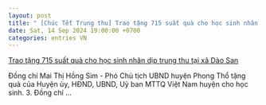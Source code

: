 ```yaml
---
layout: post
title: " [Chúc Tết Trung thu] Trao tặng 715 suất quà cho học sinh nhân dịp trung thu tại xã Dào San"
date: Sat, 14 Sep 2024 19:00:00 +0700
categories: entries VN
---
```

[Trao tặng 715 suất quà cho học sinh nhân dịp trung thu tại xã Dào San](https://baolaichau.vn/t%E1%BA%A5m-l%C3%B2ng-v%C3%A0ng/trao-t%E1%BA%B7ng-715-su%E1%BA%A5t-qu%C3%A0-cho-h%E1%BB%8Dc-sinh-nh%C3%A2n-d%E1%BB%8Bp-trung-thu-t%E1%BA%A1i-x%C3%A3-d%C3%A0o-san)

Đồng chí Mai Thị Hồng Sim - Phó Chủ tịch UBND huyện Phong Thổ tặng quà của Huyện ủy, HĐND, UBND, Uỷ ban MTTQ Việt Nam huyện cho học sinh. 3. Đồng chí ...

